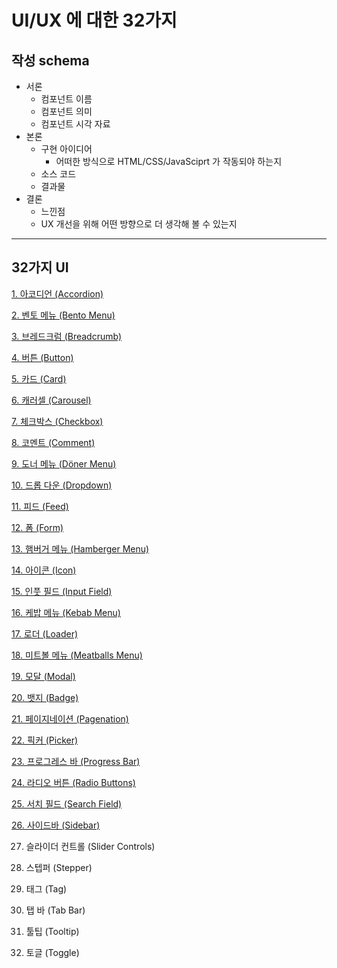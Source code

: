 # UI/UX 에 대한 32가지

## 작성 schema

* 서론
  * 컴포넌트 이름
  * 컴포넌트 의미
  * 컴포넌트 시각 자료
* 본론
  * 구현 아이디어
    * 어떠한 방식으로 HTML/CSS/JavaSciprt 가 작동되야 하는지
  * 소스 코드
  * 결과물
* 결론
  * 느낀점
  * UX 개선을 위해 어떤 방향으로 더 생각해 볼 수 있는지





------





## 32가지 UI

[1. 아코디언 (Accordion)](https://velog.io/@oneook/프론트엔드-개발자라면-반드시-알아두어야-할-32가지의-UI-요소-번역#1-아코디언-accordion)

[2. 벤토 메뉴 (Bento Menu)](https://velog.io/@oneook/프론트엔드-개발자라면-반드시-알아두어야-할-32가지의-UI-요소-번역#2-벤토-메뉴-bento-menu)

[3. 브레드크럼 (Breadcrumb)](https://velog.io/@oneook/프론트엔드-개발자라면-반드시-알아두어야-할-32가지의-UI-요소-번역#3-브레드크럼-breadcrumb)

[4. 버튼 (Button)](https://velog.io/@oneook/프론트엔드-개발자라면-반드시-알아두어야-할-32가지의-UI-요소-번역#4-버튼-button)

[5. 카드 (Card)](https://velog.io/@oneook/프론트엔드-개발자라면-반드시-알아두어야-할-32가지의-UI-요소-번역#5-카드-card)

[6. 캐러셀 (Carousel)](https://velog.io/@oneook/프론트엔드-개발자라면-반드시-알아두어야-할-32가지의-UI-요소-번역#6-캐러셀-carousel)

[7. 체크박스 (Checkbox)](https://velog.io/@oneook/프론트엔드-개발자라면-반드시-알아두어야-할-32가지의-UI-요소-번역#7-체크박스-checkbox)

[8. 코멘트 (Comment)](https://velog.io/@oneook/프론트엔드-개발자라면-반드시-알아두어야-할-32가지의-UI-요소-번역#8-코멘트-comment)

[9. 도너 메뉴 (Döner Menu)](https://velog.io/@oneook/프론트엔드-개발자라면-반드시-알아두어야-할-32가지의-UI-요소-번역#9-도너-메뉴-döner-menu)

[10. 드롭 다운 (Dropdown)](https://velog.io/@oneook/프론트엔드-개발자라면-반드시-알아두어야-할-32가지의-UI-요소-번역#10-드롭-다운-dropdown)

[11. 피드 (Feed)](https://velog.io/@oneook/프론트엔드-개발자라면-반드시-알아두어야-할-32가지의-UI-요소-번역#11-피드-feed)

[12. 폼 (Form)](https://velog.io/@oneook/프론트엔드-개발자라면-반드시-알아두어야-할-32가지의-UI-요소-번역#12-폼-form)

[13. 햄버거 메뉴 (Hamberger Menu)](https://velog.io/@oneook/프론트엔드-개발자라면-반드시-알아두어야-할-32가지의-UI-요소-번역#13-햄버거-메뉴-hamberger-menu)

[14. 아이콘 (Icon)](https://velog.io/@oneook/프론트엔드-개발자라면-반드시-알아두어야-할-32가지의-UI-요소-번역#14-아이콘-icon)

[15. 인풋 필드 (Input Field)](https://velog.io/@oneook/프론트엔드-개발자라면-반드시-알아두어야-할-32가지의-UI-요소-번역#15-인풋-필드-input-field)

[16. 케밥 메뉴 (Kebab Menu)](https://velog.io/@oneook/프론트엔드-개발자라면-반드시-알아두어야-할-32가지의-UI-요소-번역#16-케밥-메뉴-kebab-menu)

[17. 로더 (Loader)](https://velog.io/@oneook/프론트엔드-개발자라면-반드시-알아두어야-할-32가지의-UI-요소-번역#17-로더-loader)

[18. 미트볼 메뉴 (Meatballs Menu)](https://velog.io/@oneook/프론트엔드-개발자라면-반드시-알아두어야-할-32가지의-UI-요소-번역#18-미트볼-메뉴-meatballs-menu)

[19. 모달 (Modal)](https://velog.io/@oneook/프론트엔드-개발자라면-반드시-알아두어야-할-32가지의-UI-요소-번역#19-모달-modal)

[20. 뱃지 (Badge)](https://velog.io/@oneook/프론트엔드-개발자라면-반드시-알아두어야-할-32가지의-UI-요소-번역#20-뱃지-badge)

[21. 페이지네이션 (Pagenation)](https://velog.io/@oneook/프론트엔드-개발자라면-반드시-알아두어야-할-32가지의-UI-요소-번역#21-페이지네이션-pagenation)

[22. 픽커 (Picker)](https://velog.io/@oneook/프론트엔드-개발자라면-반드시-알아두어야-할-32가지의-UI-요소-번역#22-픽커-picker)

[23. 프로그레스 바 (Progress Bar)](https://velog.io/@oneook/프론트엔드-개발자라면-반드시-알아두어야-할-32가지의-UI-요소-번역#23-프로그레스-바-progress-bar)

[24. 라디오 버튼 (Radio Buttons)](https://velog.io/@oneook/프론트엔드-개발자라면-반드시-알아두어야-할-32가지의-UI-요소-번역#24-라디오-버튼-radio-buttons)

[25. 서치 필드 (Search Field)](https://velog.io/@oneook/프론트엔드-개발자라면-반드시-알아두어야-할-32가지의-UI-요소-번역#25-서치-필드-search-field)

[26. 사이드바 (Sidebar)](https://velog.io/@oneook/프론트엔드-개발자라면-반드시-알아두어야-할-32가지의-UI-요소-번역#26-사이드바-sidebar)

27. 슬라이더 컨트롤 (Slider Controls)

28. 스텝퍼 (Stepper)

29. 태그 (Tag)

30. 탭 바 (Tab Bar)

31. 툴팁 (Tooltip)

32. 토글 (Toggle)